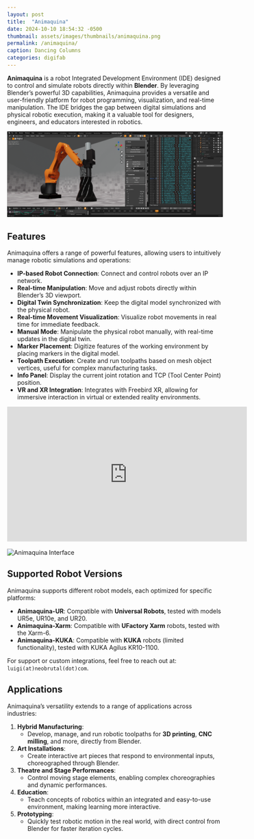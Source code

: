 ```yaml
---
layout: post
title:  "Animaquina"
date: 2024-10-10 18:54:32 -0500
thumbnail: assets/images/thumbnails/animaquina.png
permalink: /animaquina/
caption: Dancing Columns
categories: digifab
---
```

**Animaquina** is a robot Integrated Development Environment (IDE) designed to control and simulate robots directly within **Blender**. By leveraging Blender’s powerful 3D capabilities, Animaquina provides a versatile and user-friendly platform for robot programming, visualization, and real-time manipulation. The IDE bridges the gap between digital simulations and physical robotic execution, making it a valuable tool for designers, engineers, and educators interested in robotics.

![Animaquina Interface](/assets/images/animaquina/animaquina-interface.png)

## Features

Animaquina offers a range of powerful features, allowing users to intuitively manage robotic simulations and operations:

- **IP-based Robot Connection**: Connect and control robots over an IP network.
- **Real-time Manipulation**: Move and adjust robots directly within Blender’s 3D viewport.
- **Digital Twin Synchronization**: Keep the digital model synchronized with the physical robot.
- **Real-time Movement Visualization**: Visualize robot movements in real time for immediate feedback.
- **Manual Mode**: Manipulate the physical robot manually, with real-time updates in the digital twin.
- **Marker Placement**: Digitize features of the working environment by placing markers in the digital model.
- **Toolpath Execution**: Create and run toolpaths based on mesh object vertices, useful for complex manufacturing tasks.
- **Info Panel**: Display the current joint rotation and TCP (Tool Center Point) position.
- **VR and XR Integration**: Integrates with Freebird XR, allowing for immersive interaction in virtual or extended reality environments.

<iframe width="560" height="315" src="https://www.youtube.com/embed/S1i2mHIK08o?si=LCQzuXLILKbIRFf-" title="YouTube video player" frameborder="0" allow="accelerometer; autoplay; clipboard-write; encrypted-media; gyroscope; picture-in-picture; web-share" referrerpolicy="strict-origin-when-cross-origin" allowfullscreen></iframe> 

![Animaquina Interface](/assets/images/animaquina/animaquina-real-time-robotics.gif)
## Supported Robot Versions

Animaquina supports different robot models, each optimized for specific platforms:

- **Animaquina-UR**: Compatible with **Universal Robots**, tested with models UR5e, UR10e, and UR20.
- **Animaquina-Xarm**: Compatible with **UFactory Xarm** robots, tested with the Xarm-6.
- **Animaquina-KUKA**: Compatible with **KUKA** robots (limited functionality), tested with KUKA Agilus KR10-1100.

For support or custom integrations, feel free to reach out at: `luigi(at)neobrutal(dot)com`.

## Applications

Animaquina’s versatility extends to a range of applications across industries:

1. **Hybrid Manufacturing**: 
    - Develop, manage, and run robotic toolpaths for **3D printing**, **CNC milling**, and more, directly from Blender.
2. **Art Installations**: 
    - Create interactive art pieces that respond to environmental inputs, choreographed through Blender.
3. **Theatre and Stage Performances**: 
    - Control moving stage elements, enabling complex choreographies and dynamic performances.
4. **Education**: 
    - Teach concepts of robotics within an integrated and easy-to-use environment, making learning more interactive.
5. **Prototyping**: 
    - Quickly test robotic motion in the real world, with direct control from Blender for faster iteration cycles.
